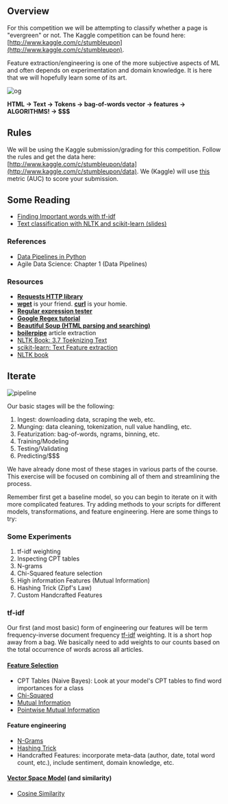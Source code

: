 ## Overview

For this competition we will be attempting to classify whether a page is "evergreen" or not.  The Kaggle competition can be found here: [http://www.kaggle.com/c/stumbleupon](http://www.kaggle.com/c/stumbleupon).

Feature extraction/engineering is one of the more subjective aspects of ML and often depends on experimentation and domain knowledge.  It is here that we will hopefully learn some of its art.

![og](http://image.slidesharecdn.com/textclassificationscikit-learnpycon2011ogrisel-110311132018-phpapp01/95/slide-14-728.jpg?1299871296)

__HTML -> Text -> Tokens -> bag-of-words vector -> features -> ALGORITHMS! -> $$$__

## Rules

We will be using the Kaggle submission/grading for this competition.  Follow the rules  and get the data here: [http://www.kaggle.com/c/stumbleupon/data](http://www.kaggle.com/c/stumbleupon/data).  We (Kaggle) will use [this](http://www.kaggle.com/c/stumbleupon/details/evaluation) metric (AUC) to score your submission.

## Some Reading

* [Finding Important words with tf-idf](http://www.stevenloria.com/finding-important-words-in-a-document-using-tf-idf/)
* [Text classification with NLTK and scikit-learn (slides)](http://www.slideshare.net/ogrisel/statistical-machine-learning-for-text-classification-with-scikitlearn-and-nltk)

### References

* [Data Pipelines in Python](http://columbia-applied-data-science.github.io/appdatasci.pdf#page=29)
* Agile Data Science: Chapter 1 (Data Pipelines)

### Resources

* __[Requests HTTP library](http://docs.python-requests.org/en/latest/)__
* __[wget](http://www.gnu.org/software/wget/)__ is your friend. __[curl](http://curl.haxx.se/)__ is your homie. 
* __[Regular expression tester](http://pythex.org/)__
* __[Google Regex tutorial](https://developers.google.com/edu/python/regular-expressions)__
* __[Beautiful Soup (HTML parsing and searching)](http://www.crummy.com/software/BeautifulSoup/)__
* __[boilerpipe](https://github.com/misja/python-boilerpipe)__ article extraction
* [NLTK Book: 3.7 Toeknizing Text](http://nltk.org/book/ch03.html)
* [scikit-learn: Text Feature extraction](http://scikit-learn.org/stable/modules/feature_extraction.html#text-feature-extraction)
* [NLTK book](http://nltk.org/book/)

## Iterate

![pipeline](pipeline_diag.png)

Our basic stages will be the following:
1. Ingest: downloading data, scraping the web, etc.
2. Munging: data cleaning, tokenization, null value handling, etc.
3. Featurization: bag-of-words, ngrams, binning, etc.
4. Training/Modeling
5. Testing/Validating
6. Predicting/$$$

We have already done most of these stages in various parts of the course.  This exercise will be focused on combining all of them and streamlining the process.  

Remember first get a baseline model, so you can begin to iterate on it with more complicated features.  Try adding methods to your scripts for different models, transformations, and feature engineering.  Here are some things to try:

### Some Experiments

1. tf-idf weighting
2. Inspecting CPT tables
3. N-grams
3. Chi-Squared feature selection
4. High information Features (Mutual Information)
5. Hashing Trick (Zipf's Law)
6. Custom Handcrafted Features

### tf-idf

Our first (and most basic) form of engineering our features will be term frequency-inverse document frequency [tf-idf](https://en.wikipedia.org/wiki/Tf%E2%80%93idf) weighting.  It is a short hop away from a bag.  We basically need to add weights to our counts based on the total occurrence of words across all articles.

#### [Feature Selection](http://nlp.stanford.edu/IR-book/html/htmledition/feature-selection-1.html)
* CPT Tables (Naive Bayes): Look at your model's CPT tables to find word importances for a class
* [Chi-Squared](http://nlp.stanford.edu/IR-book/html/htmledition/feature-selectionchi2-feature-selection-1.html)
* [Mutual Information](http://nlp.stanford.edu/IR-book/html/htmledition/mutual-information-1.html)
* [Pointwise Mutual Information](http://stackoverflow.com/questions/13488817/pointwise-mutual-information-on-text)

#### Feature engineering
* [N-Grams](http://locallyoptimal.com/blog/2013/01/20/elegant-n-gram-generation-in-python/)
* [Hashing Trick](http://blog.someben.com/2013/01/hashing-lang/)
* Handcrafted Features: incorporate meta-data (author, date, total word count, etc.), include sentiment, domain knowledge, etc.

#### [Vector Space Model](http://nlp.stanford.edu/IR-book/html/htmledition/the-vector-space-model-for-scoring-1.html) (and similarity)
* [Cosine Similarity](http://nlp.stanford.edu/IR-book/html/htmledition/dot-products-1.html)